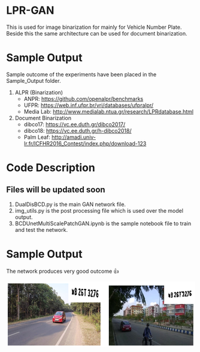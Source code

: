 # LPR-GAN
This is used for image binarization for mainly for Vehicle Number Plate. Beside this the same architecture can be used for document binarization.

# Sample Output
Sample outcome of the experiments have been placed in the Sample_Output folder.
1. ALPR (Binarization)
   - ANPR: https://github.com/openalpr/benchmarks
   - UFPR: https://web.inf.ufpr.br/vri/databases/ufpralpr/
   - Media Lab: http://www.medialab.ntua.gr/research/LPRdatabase.html
2. Document Binarization
   - dibco17: https://vc.ee.duth.gr/dibco2017/
   - dibco18: https://vc.ee.duth.gr/h-dibco2018/
   - Palm Leaf: http://amadi.univ-lr.fr/ICFHR2016_Contest/index.php/download-123
   
# Code Description
## Files will be updated soon
1. DualDisBCD.py is the main GAN network file. 
2. img_utils.py is the post processing file which is used over the model output.
3. BCDUnetMultiScalePatchGAN.ipynb is the sample notebook file to train and test the network.

# Sample Output
The network produces very good outcome :+1:

![Alt text](Sample_Output/sampleout.PNG?raw=true "LP Binarization over various lighting condition")
